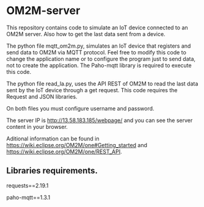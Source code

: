 # OM2M-server
This repository contains code to simulate an IoT device connected to an OM2M  server. Also how to get the last data sent from a device.

The python file mqtt_om2m.py, simulates an IoT device that registers and send data to OM2M via MQTT protocol. Feel free to modify this code to change the application name or to configure the program just to send data, not to create the application. The Paho-mqtt library is required to execute this code.

The python file read_la.py, uses the API REST of OM2M to read the last data sent by the IoT device through a get request. This code requires the Request and JSON libraries.

On both files you must configure username and password.

The server IP is http://13.58.183.185/webpage/ and you can see the server content in your browser.

Aditional information can be found in https://wiki.eclipse.org/OM2M/one#Getting_started and https://wiki.eclipse.org/OM2M/one/REST_API.

## Libraries requirements.

requests==2.19.1

paho-mqtt==1.3.1
